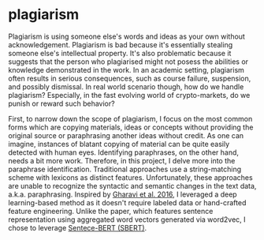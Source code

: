 # plagiarism

Plagiarism is using someone else's words and ideas as your own without acknowledgement. Plagiarism is bad because it's essentially stealing someone else's intellectual property. It's also problematic because it suggests that the person who plagiarised might not posess the abilities or knowledge demonstrated in the work. In an academic setting, plagiarism often results in serious consequences, such as course failure, suspension, and possibly dismissal. In real world scenario though, how do we handle plagiarism? Especially, in the fast evolving world of crypto-markets, do we punish or reward such behavior? 

First, to narrow down the scope of plagiarism, I focus on the most common forms which are copying materials, ideas or concepts without providing the original source or paraphrasing another ideas without credit. As one can imagine, instances of blatant copying of material can be quite easily detected with human eyes. Identifying paraphrases, on the other hand, needs a bit more work. Therefore, in this project, I delve more into the paraphrase identification. Traditional approaches use a string-matching scheme with lexicons as distinct features. Unfortunately, these approaches are unable to recognize the syntactic and semantic changes in the text data, a.k.a. paraphrasing. Inspired by [Gharavi et al. 2016](https://www.researchgate.net/publication/333355065_A_Deep_Learning_Approach_to_Persian_Plagiarism_Detection), I leveraged a deep learning-based method as it doesn't require labeled data or hand-crafted feature engineering. Unlike the paper, which features sentence representation using aggregated word vectors generated via word2vec, I chose to leverage [Sentece-BERT (SBERT)](https://arxiv.org/pdf/1908.10084.pdf). 
